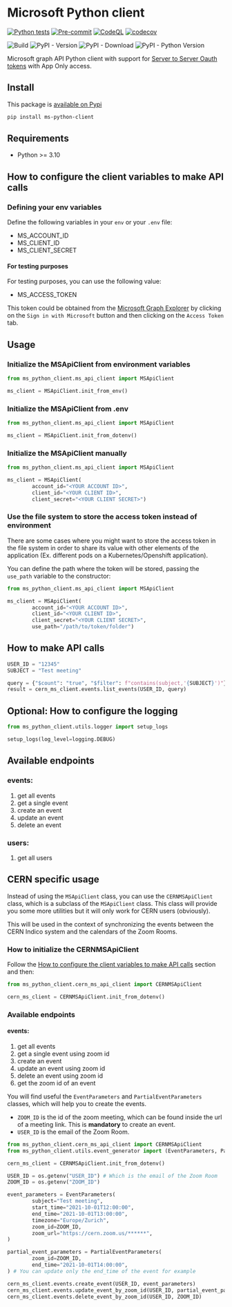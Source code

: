 # Microsoft Python client

[![Python tests](https://github.com/cern-vc/ms-python-client/actions/workflows/python-tests.yml/badge.svg)](https://github.com/cern-vc/ms-python-client/actions/workflows/python-tests.yml)
[![Pre-commit](https://github.com/cern-vc/ms-python-client/actions/workflows/pre-commit.yaml/badge.svg)](https://github.com/cern-vc/ms-python-client/actions/workflows/pre-commit.yaml)
[![CodeQL](https://github.com/cern-vc/ms-python-client/actions/workflows/github-code-scanning/codeql/badge.svg)](https://github.com/cern-vc/ms-python-client/actions/workflows/github-code-scanning/codeql)
[![codecov](https://codecov.io/gh/cern-vc/MS-python-client/branch/main/graph/badge.svg?token=04EY0K0P2S)](https://codecov.io/gh/cern-vc/MS-python-client)

![Build](https://img.shields.io/github/actions/workflow/status/cern-vc/ms-python-client/build.yml?logo=python&label=Publish&color=0E7FC0)
![PyPI - Version](https://img.shields.io/pypi/v/ms-python-client?logo=python)
![PyPI - Download](https://img.shields.io/pypi/dm/ms-python-client?logo=python&color=0E7FC0)
![PyPI - Python Version](https://img.shields.io/pypi/pyversions/ms-python-client?logo=python&color=0E7FC0)

Microsoft graph API Python client with support for [Server to Server Oauth tokens](https://learn.microsoft.com/en-us/graph/auth/auth-concepts?view=graph-rest-1.0) with App Only access.

## Install

This package is [available on Pypi](https://pypi.org/project/ms-python-client/)

```bash
pip install ms-python-client
```

## Requirements

- Python >= 3.10

## How to configure the client variables to make API calls

### Defining your env variables

Define the following variables in your `env` or your `.env` file:

- MS_ACCOUNT_ID
- MS_CLIENT_ID
- MS_CLIENT_SECRET

#### For testing purposes

For testing purposes, you can use the following value:

- MS_ACCESS_TOKEN

This token could be obtained from the [Microsoft Graph Explorer](https://developer.microsoft.com/en-us/graph/graph-explorer) by clicking on the `Sign in with Microsoft` button and then clicking on the `Access Token` tab.

## Usage

### Initialize the MSApiClient from environment variables

```python
from ms_python_client.ms_api_client import MSApiClient

ms_client = MSApiClient.init_from_env()
```

### Initialize the MSApiClient from .env

```python
from ms_python_client.ms_api_client import MSApiClient

ms_client = MSApiClient.init_from_dotenv()
```

### Initialize the MSApiClient manually

```python
from ms_python_client.ms_api_client import MSApiClient

ms_client = MSApiClient(
        account_id="<YOUR ACCOUNT ID>",
        client_id="<YOUR CLIENT ID>",
        client_secret="<YOUR CLIENT SECRET>")
```

### Use the file system to store the access token instead of environment

There are some cases where you might want to store the access token in the file system in order to share its value with other elements of the application (Ex. different pods on a Kubernetes/Openshift application).

You can define the path where the token will be stored, passing the `use_path` variable to the constructor:

```python
from ms_python_client.ms_api_client import MSApiClient

ms_client = MSApiClient(
        account_id="<YOUR ACCOUNT ID>",
        client_id="<YOUR CLIENT ID>",
        client_secret="<YOUR CLIENT SECRET>",
        use_path="/path/to/token/folder")
```

## How to make API calls

```python
USER_ID = "12345"
SUBJECT = "Test meeting"

query = {"$count": "true", "$filter": f"contains(subject,'{SUBJECT}')"}
result = cern_ms_client.events.list_events(USER_ID, query)
```

## Optional: How to configure the logging

```python
from ms_python_client.utils.logger import setup_logs

setup_logs(log_level=logging.DEBUG)
```

## Available endpoints

### **events**:

1. get all events
2. get a single event
3. create an event
4. update an event
5. delete an event

### **users**:

1. get all users

## CERN specific usage

Instead of using the `MSApiClient` class, you can use the `CERNMSApiClient` class, which is a subclass of the `MSApiClient` class.
This class will provide you some more utilities but it will only work for CERN users (obviously).

This will be used in the context of synchronizing the events between the CERN Indico system and the calendars of the Zoom Rooms.

### How to initialize the CERNMSApiClient

Follow the [How to configure the client variables to make API calls](#how-to-configure-the-client-variables-to-make-api-calls) section and then:

```python
from ms_python_client.cern_ms_api_client import CERNMSApiClient

cern_ms_client = CERNMSApiClient.init_from_dotenv()
```

### Available endpoints

#### **events**:

1. get all events
2. get a single event using zoom id
3. create an event
4. update an event using zoom id
5. delete an event using zoom id
6. get the zoom id of an event

You will find useful the `EventParameters` and `PartialEventParameters` classes, which will help you to create the events.

- `ZOOM_ID` is the id of the zoom meeting, which can be found inside the url of a meeting link. This is **mandatory** to create an event.
- `USER_ID` is the email of the Zoom Room.

```python
from ms_python_client.cern_ms_api_client import CERNMSApiClient
from ms_python_client.utils.event_generator import (EventParameters, PartialEventParameters)

cern_ms_client = CERNMSApiClient.init_from_dotenv()

USER_ID = os.getenv("USER_ID") # Which is the email of the Zoom Room
ZOOM_ID = os.getenv("ZOOM_ID")

event_parameters = EventParameters(
        subject="Test meeting",
        start_time="2021-10-01T12:00:00",
        end_time="2021-10-01T13:00:00",
        timezone="Europe/Zurich",
        zoom_id=ZOOM_ID,
        zoom_url="https://cern.zoom.us/******",
)

partial_event_parameters = PartialEventParameters(
        zoom_id=ZOOM_ID,
        end_time="2021-10-01T14:00:00",
) # You can update only the end_time of the event for example

cern_ms_client.events.create_event(USER_ID, event_parameters)
cern_ms_client.events.update_event_by_zoom_id(USER_ID, partial_event_parameters)
cern_ms_client.events.delete_event_by_zoom_id(USER_ID, ZOOM_ID)
```
